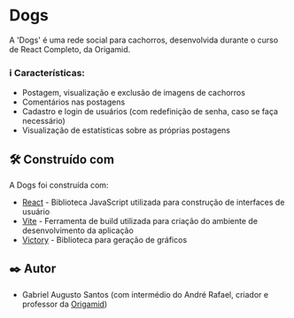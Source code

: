 # Dogs
A 'Dogs' é uma rede social para cachorros, desenvolvida durante o curso de React Completo, da Origamid.

### ℹ️ Características:
- Postagem, visualização e exclusão de imagens de cachorros
- Comentários nas postagens
- Cadastro e login de usuários (com redefinição de senha, caso se faça necessário)
- Visualização de estatísticas sobre as próprias postagens

## 🛠️ Construído com
A Dogs foi construída com:
- [React](https://react.dev/) - Biblioteca JavaScript utilizada para construção de interfaces de usuário
- [Vite](https://vitejs.dev/) - Ferramenta de build utilizada para criação do ambiente de desenvolvimento da aplicação
- [Victory](https://github.com/FormidableLabs/victory) - Biblioteca para geração de gráficos

## ✒️ Autor
- Gabriel Augusto Santos (com intermédio do André Rafael, criador e professor da [Origamid](https://www.origamid.com/))
